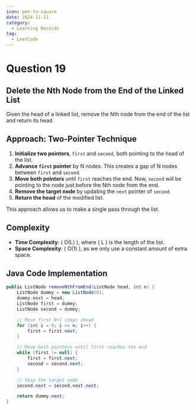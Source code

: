 ```yaml
---
icon: pen-to-square
date: 2024-11-11
category:
  - Learning Records
tag:
  - LeetCode
---
```


# Question 19
## Delete the Nth Node from the End of the Linked List

Given the head of a linked list, remove the Nth node from the end of the list and return its head.

## Approach: Two-Pointer Technique

1. **Initialize two pointers**, `first` and `second`, both pointing to the head of the list.
2. **Advance `first` pointer** by N nodes. This creates a gap of N nodes between `first` and `second`.
3. **Move both pointers** until `first` reaches the end. Now, `second` will be pointing to the node just before the Nth node from the end.
4. **Remove the target node** by updating the `next` pointer of `second`.
5. **Return the head** of the modified list.

This approach allows us to make a single pass through the list.

## Complexity

- **Time Complexity**: \( O(L) \), where \( L \) is the length of the list.
- **Space Complexity**: \( O(1) \), as we only use a constant amount of extra space.

## Java Code Implementation

```java
public ListNode removeNthFromEnd(ListNode head, int n) {
    ListNode dummy = new ListNode(0);
    dummy.next = head;
    ListNode first = dummy;
    ListNode second = dummy;

    // Move first N+1 steps ahead
    for (int i = 0; i <= n; i++) {
        first = first.next;
    }

    // Move both pointers until first reaches the end
    while (first != null) {
        first = first.next;
        second = second.next;
    }

    // Skip the target node
    second.next = second.next.next;

    return dummy.next;
}
```